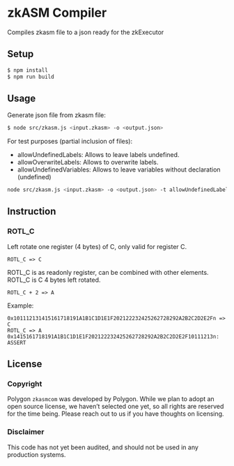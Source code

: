 # zkASM Compiler
Compiles zkasm file to a json ready for the zkExecutor

## Setup

```sh
$ npm install
$ npm run build
```
## Usage
Generate json file from zkasm file:
```sh
$ node src/zkasm.js <input.zkasm> -o <output.json>
```
For test purposes (partial inclusion of files):
- allowUndefinedLabels: Allows to leave labels undefined.
- allowOverwriteLabels: Allows to overwrite labels.
- allowUndefinedVariables: Allows to leave variables without declaration (undefined)

```sh
node src/zkasm.js <input.zkasm> -o <output.json> -t allowUndefinedLabels -t allowOverwriteLabels -t allowUndefinedVariables
```

## Instruction

### ROTL_C
Left rotate one register (4 bytes) of C, only valid for register C.
`````
ROTL_C => C
`````
ROTL_C is as readonly register, can be combined with other elements. ROTL_C is C 4 bytes left rotated.
`````
ROTL_C + 2 => A
`````
Example:
`````
0x101112131415161718191A1B1C1D1E1F202122232425262728292A2B2C2D2E2Fn => C
ROTL_C => A
0x1415161718191A1B1C1D1E1F202122232425262728292A2B2C2D2E2F10111213n: ASSERT
`````

## License

### Copyright
Polygon `zkasmcom` was developed by Polygon. While we plan to adopt an open source license, we haven’t selected one yet, so all rights are reserved for the time being. Please reach out to us if you have thoughts on licensing.

### Disclaimer
This code has not yet been audited, and should not be used in any production systems.
